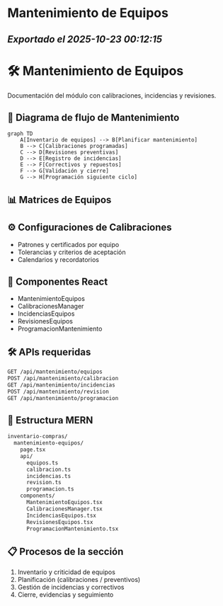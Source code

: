 # Mantenimiento de Equipos
*Exportado el 2025-10-23 00:12:15*
---

# 🛠️ Mantenimiento de Equipos

Documentación del módulo con calibraciones, incidencias y revisiones.

## 🔄 Diagrama de flujo de Mantenimiento

```mermaid
graph TD
    A[Inventario de equipos] --> B[Planificar mantenimiento]
    B --> C[Calibraciones programadas]
    C --> D[Revisiones preventivas]
    D --> E[Registro de incidencias]
    E --> F[Correctivos y repuestos]
    F --> G[Validación y cierre]
    G --> H[Programación siguiente ciclo]
```

## 📊 Matrices de Equipos

<!-- Bloque no procesado: table -->

## ⚙️ Configuraciones de Calibraciones

- Patrones y certificados por equipo
- Tolerancias y criterios de aceptación
- Calendarios y recordatorios
## 🧩 Componentes React

- MantenimientoEquipos
- CalibracionesManager
- IncidenciasEquipos
- RevisionesEquipos
- ProgramacionMantenimiento
## 🛠️ APIs requeridas

```bash
GET /api/mantenimiento/equipos
POST /api/mantenimiento/calibracion
GET /api/mantenimiento/incidencias
POST /api/mantenimiento/revision
GET /api/mantenimiento/programacion
```

## 📁 Estructura MERN

```bash
inventario-compras/
  mantenimiento-equipos/
    page.tsx
    api/
      equipos.ts
      calibracion.ts
      incidencias.ts
      revision.ts
      programacion.ts
    components/
      MantenimientoEquipos.tsx
      CalibracionesManager.tsx
      IncidenciasEquipos.tsx
      RevisionesEquipos.tsx
      ProgramacionMantenimiento.tsx
```

## 📋 Procesos de la sección

1. Inventario y criticidad de equipos
1. Planificación (calibraciones / preventivos)
1. Gestión de incidencias y correctivos
1. Cierre, evidencias y seguimiento
